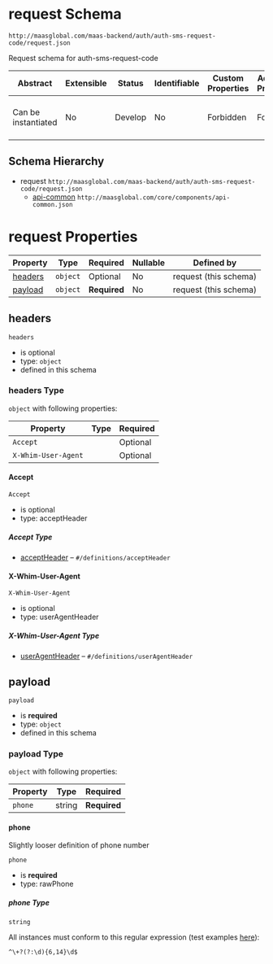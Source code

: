 # request Schema

```
http://maasglobal.com/maas-backend/auth/auth-sms-request-code/request.json
```

Request schema for auth-sms-request-code

| Abstract            | Extensible | Status  | Identifiable | Custom Properties | Additional Properties | Defined In                                                           |
| ------------------- | ---------- | ------- | ------------ | ----------------- | --------------------- | -------------------------------------------------------------------- |
| Can be instantiated | No         | Develop | No           | Forbidden         | Forbidden             | [maas-backend/auth/auth-sms-request-code/request.json](request.json) |

## Schema Hierarchy

- request `http://maasglobal.com/maas-backend/auth/auth-sms-request-code/request.json`
  - [api-common](../../../core/components/api-common.md) `http://maasglobal.com/core/components/api-common.json`

# request Properties

| Property            | Type     | Required     | Nullable | Defined by            |
| ------------------- | -------- | ------------ | -------- | --------------------- |
| [headers](#headers) | `object` | Optional     | No       | request (this schema) |
| [payload](#payload) | `object` | **Required** | No       | request (this schema) |

## headers

`headers`

- is optional
- type: `object`
- defined in this schema

### headers Type

`object` with following properties:

| Property            | Type | Required |
| ------------------- | ---- | -------- |
| `Accept`            |      | Optional |
| `X-Whim-User-Agent` |      | Optional |

#### Accept

`Accept`

- is optional
- type: acceptHeader

##### Accept Type

- [acceptHeader](api-common.md) – `#/definitions/acceptHeader`

#### X-Whim-User-Agent

`X-Whim-User-Agent`

- is optional
- type: userAgentHeader

##### X-Whim-User-Agent Type

- [userAgentHeader](api-common.md) – `#/definitions/userAgentHeader`

## payload

`payload`

- is **required**
- type: `object`
- defined in this schema

### payload Type

`object` with following properties:

| Property | Type   | Required     |
| -------- | ------ | ------------ |
| `phone`  | string | **Required** |

#### phone

Slightly looser definition of phone number

`phone`

- is **required**
- type: rawPhone

##### phone Type

`string`

All instances must conform to this regular expression (test examples
[here](<https://regexr.com/?expression=%5E%5C%2B%3F(%3F%3A%5Cd)%7B6%2C14%7D%5Cd%24>)):

```regex
^\+?(?:\d){6,14}\d$
```

